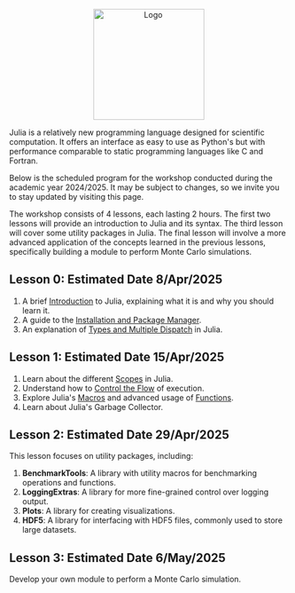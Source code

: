 <figure style="text-align: center;">
    <img src="https://raw.githubusercontent.com/ai-sf/ai-sf.github.io/master/img/loghi_LC/pisa.png"
         alt="Logo"
         height="200">
</figure>

Julia is a relatively new programming language designed for scientific computation. It offers an interface as easy to use as Python's but with performance comparable to static programming languages like C and Fortran.

Below is the scheduled program for the workshop conducted during the academic year 2024/2025. It may be subject to changes, so we invite you to stay updated by visiting this page.

The workshop consists of 4 lessons, each lasting 2 hours. The first two lessons will provide an introduction to Julia and its syntax. The third lesson will cover some utility packages in Julia. The final lesson will involve a more advanced application of the concepts learned in the previous lessons, specifically building a module to perform Monte Carlo simulations.

## Lesson 0: Estimated Date 8/Apr/2025
1. A brief [Introduction](Lesson0/Introduction.pdf) to Julia, explaining what it is and why you should learn it.
2. A guide to the [Installation and Package Manager](Lesson0/Installation.html).
3. An explanation of [Types and Multiple Dispatch](Lesson0/Types_and_MultipleDispatch.html) in Julia.

## Lesson 1: Estimated Date 15/Apr/2025
1. Learn about the different [Scopes](Lesson1/Scopes.html) in Julia.
2. Understand how to [Control the Flow](Lesson1/Control_Flow.jl) of execution.
3. Explore Julia's [Macros](Lesson1/macros.jl) and advanced usage of [Functions](Lesson1/more_functions.jl).
4. Learn about Julia's Garbage Collector.

## Lesson 2: Estimated Date 29/Apr/2025
This lesson focuses on utility packages, including:
1. **BenchmarkTools**: A library with utility macros for benchmarking operations and functions.
2. **LoggingExtras**: A library for more fine-grained control over logging output.
3. **Plots**: A library for creating visualizations.
4. **HDF5**: A library for interfacing with HDF5 files, commonly used to store large datasets.

## Lesson 3: Estimated Date 6/May/2025
Develop your own module to perform a Monte Carlo simulation.